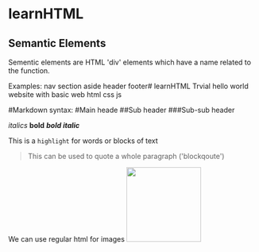 # learnHTML

## Semantic Elements

Sementic elements are HTML 'div' elements which have a name related to the function.

Examples:
	nav
	section
	aside
	header
	footer# learnHTML
Trvial hello world website with basic web html css js

#Markdown syntax:
#Main heade
##Sub header
###Sub-sub header

*italics*
**bold**
***bold italic***

This is a `highlight` for words or blocks of text

> This can be used to quote a whole paragraph ('blockqoute')

We can use regular html for images
<img src="https://www.google.co.uk/imgres?imgurl=https%3A%2F%2Fcdn.instructables.com%2FFNF%2F7PUG%2FIRAVYHIC%2FFNF7PUGIRAVYHIC.LARGE.jpg%3Fauto%3Dwebp%26width%3D1024%26fit%3Dbounds&imgrefurl=https%3A%2F%2Fwww.instructables.com%2Fid%2FHello-World-in-Java-on-Mac-OS-X%2F&docid=Y7gRqBlQTA8mTM&tbnid=8mDrlscIAObfGM%3A&vet=10ahUKEwiskPLTodjlAhW9RhUIHWeUBS8QMwh-KAQwBA..i&w=1024&h=576&bih=751&biw=1536&q=hello%20world&ved=0ahUKEwiskPLTodjlAhW9RhUIHWeUBS8QMwh-KAQwBA&iact=mrc&uact=8" width="150">